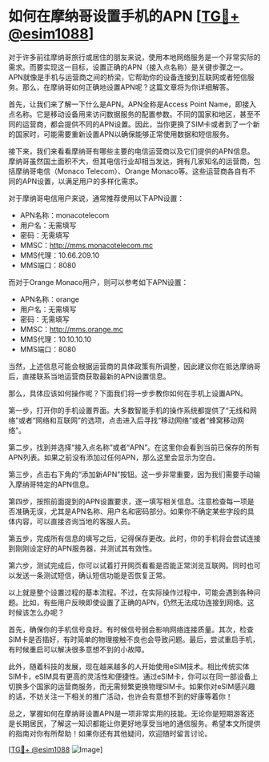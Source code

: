 # 如何在摩纳哥设置手机的APN [[TG💪+ @esim1088](https://t.me/s/esim1088)]

对于许多前往摩纳哥旅行或居住的朋友来说，使用本地网络服务是一个非常实际的需求。而要实现这一目标，设置正确的APN（接入点名称）是关键步骤之一。APN就像是手机与运营商之间的桥梁，它帮助你的设备连接到互联网或者短信服务。那么，在摩纳哥如何正确地设置APN呢？这篇文章将为你详细解答。

首先，让我们来了解一下什么是APN。APN全称是Access Point Name，即接入点名称。它是移动设备用来访问数据服务的配置参数。不同的国家和地区，甚至不同的运营商，都会提供不同的APN设置。因此，当你更换了SIM卡或者到了一个新的国家时，可能需要重新设置APN以确保能够正常使用数据和短信服务。

接下来，我们来看看摩纳哥有哪些主要的电信运营商以及它们提供的APN信息。摩纳哥虽然国土面积不大，但其电信行业却相当发达，拥有几家知名的运营商，包括摩纳哥电信（Monaco Telecom）、Orange Monaco等。这些运营商各自有不同的APN设置，以满足用户的多样化需求。

对于摩纳哥电信用户来说，通常推荐使用以下APN设置：
- APN名称：monacotelecom
- 用户名：无需填写
- 密码：无需填写
- MMSC：http://mms.monacotelecom.mc
- MMS代理：10.66.209.10
- MMS端口：8080

而对于Orange Monaco用户，则可以参考如下APN设置：
- APN名称：orange
- 用户名：无需填写
- 密码：无需填写
- MMSC：http://mms.orange.mc
- MMS代理：10.10.10.10
- MMS端口：8080

当然，上述信息可能会根据运营商的具体政策有所调整，因此建议你在抵达摩纳哥后，直接联系当地运营商获取最新的APN设置信息。

那么，具体应该如何操作呢？下面我们将一步步教你如何在手机上设置APN。

第一步，打开你的手机设置界面。大多数智能手机的操作系统都提供了“无线和网络”或者“网络和互联网”的选项，点击进入后寻找“移动网络”或者“蜂窝移动网络”。

第二步，找到并选择“接入点名称”或者“APN”。在这里你会看到当前已保存的所有APN列表。如果之前没有添加过任何APN，那么这里会显示为空白。

第三步，点击右下角的“添加新APN”按钮。这一步非常重要，因为我们需要手动输入摩纳哥特定的APN信息。

第四步，按照前面提到的APN设置要求，逐一填写相关信息。注意检查每一项是否准确无误，尤其是APN名称、用户名和密码部分。如果你不确定某些字段的具体内容，可以直接咨询当地的客服人员。

第五步，完成所有信息的填写之后，记得保存更改。此时，你的手机将会尝试连接到刚刚设定好的APN服务器，并测试其有效性。

第六步，测试完成后，你可以试着打开网页看看是否能正常浏览互联网。同时也可以发送一条测试短信，确认短信功能是否恢复正常。

以上就是整个设置过程的基本流程。不过，在实际操作过程中，可能会遇到各种问题。比如，有些用户反映即使设置了正确的APN，仍然无法成功连接到网络。这时候该怎么办呢？

首先，确保你的手机信号良好。有时候信号弱会影响网络连接质量。其次，检查SIM卡是否插好，有时简单的物理接触不良也会导致问题。最后，尝试重启手机，有时候重启可以解决很多意想不到的小故障。

此外，随着科技的发展，现在越来越多的人开始使用eSIM技术。相比传统实体SIM卡，eSIM具有更高的灵活性和便捷性。通过eSIM卡，你可以在同一部设备上切换多个国家的运营商服务，而无需频繁更换物理SIM卡。如果你对eSIM感兴趣的话，不妨关注一下相关的推广活动，也许会有意想不到的好康等着你！

总之，掌握如何在摩纳哥设置APN是一项非常实用的技能。无论你是短期游客还是长期居民，了解这一知识都能让你更好地享受当地的通信服务。希望本文所提供的指南对你有所帮助！如果你还有其他疑问，欢迎随时留言讨论。

[[TG💪+ @esim1088](https://t.me/s/esim1088) ![Image](https://i.postimg.cc/4NQfJmqS/Snipaste-2025-05-13-00-14-12.png)]